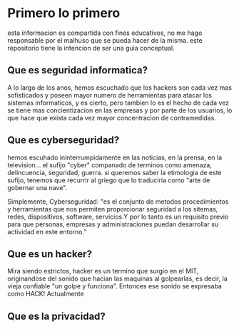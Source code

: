 # Primero lo primero
esta informacion es compartida con fines educativos, no me hago responsable por el malhuso que se pueda hacer de la misma. 
este repositorio tiene la intencion de ser una guia conceptual.

## Que es seguridad informatica? 

A lo largo de los anos, hemos escuchado que los hackers son cada vez mas sofisticados y poseen mayor numero de herramientas para atacar los sistemas informaticos, y es cierto, pero tambien lo es el hecho de cada vez se tiene mas concientizacion en las empresas y por parte de los usuarios, lo que hace que exista cada vez mayor concentracion de contramedidas.

## Que es cyberseguridad? 

hemos escuhado ininterrumpidamente en las noticias, en la prensa, en la television... el sufijo "cyber" companado de terminos como amenaza, delincuencia, seguridad, guerra. si queremos saber la etimologia de este sufijo, tenemos que recurrir al griego que lo traduciria como "arte de gobernar una nave".

Simplemente, Cyberseguridad: "es el conjunto de metodos procedimientos y herramientas que nos permiten proporcionar seguridad a los sitemas, redes, dispositivos, software, servicios.Y por lo tanto es un requisito previo para que personas, empresas y administraciones puedan desarrollar su actividad en este entorno."

## Que es un hacker? 
Mira siendo estrictos, hacker es un termino que surgio en el MIT, originandose del sonido que hacian las maquinas al golpearlas, es decir, la vieja confiable "un golpe y funciona".
Entonces ese sonido se expresaba como HACK!
Actualmente


## Que es la privacidad?

